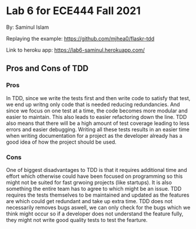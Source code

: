 # Lab 6 for ECE444 Fall 2021


By: Saminul Islam


Replaying the example: https://github.com/mjhea0/flaskr-tdd


Link to heroku app: https://lab6-saminul.herokuapp.com/


## Pros and Cons of TDD


### Pros

In TDD, since we write the tests first and then write code to satisfy that test, we end up writng only code that is needed reducing redundancies.  And since we focus on one test at a time, the code becomes more modular and easier to maintain. This also leads to easier refactoring down the line. TDD also means that there will be a high amount of test coverage leading to less errors and easier debugging. Writing all these tests results in an easier time when writing documentation for a project as the developer already has a good idea of how the project should be used.


### Cons


One of biggest disadvantages to TDD is that it requires additional time and effort which otherwise could have been focused on programming so this might not be suited for fast grwoing projects (like startups). It is also something the entire team has to agree to which might be an issue. TDD requires the tests themselves to be maintained and updated as the features are which could get redundant and take up extra time. TDD does not necessarily removes bugs aswell, we can only check for the bugs which we think might occur so if a developer does not understand the feature fully, they might not write good quality tests to test the fearture. 



